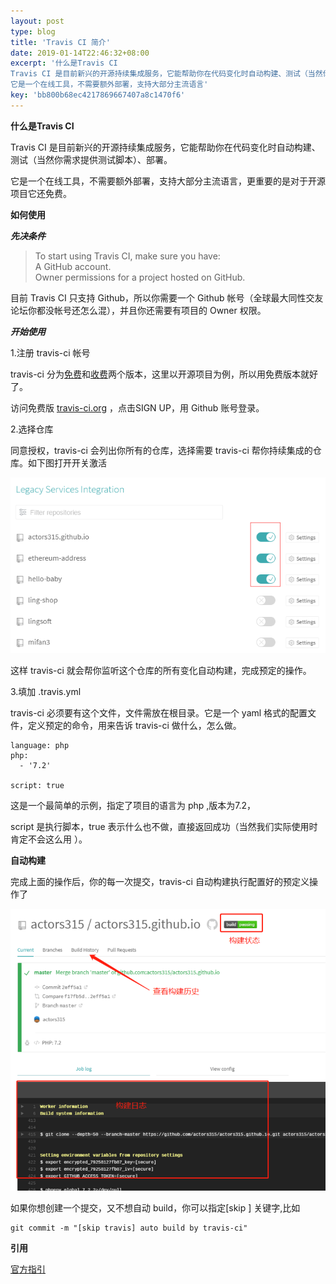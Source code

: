 ```yaml
---  
layout: post  
type: blog  
title: 'Travis CI 简介'  
date: 2019-01-14T22:46:32+08:00  
excerpt: '什么是Travis CI
Travis CI 是目前新兴的开源持续集成服务，它能帮助你在代码变化时自动构建、测试（当然你需求提供测试脚本）、部署。
它是一个在线工具，不需要额外部署，支持大部分主流语言'  
key: 'bb800b68ec4217869667407a8c1470f6'  
---  
```


**什么是Travis CI**

Travis CI 是目前新兴的开源持续集成服务，它能帮助你在代码变化时自动构建、测试（当然你需求提供测试脚本）、部署。

它是一个在线工具，不需要额外部署，支持大部分主流语言，更重要的是对于开源项目它还免费。

**如何使用**

***先决条件***

> To start using Travis CI, make sure you have:  
> A GitHub account.  
> Owner permissions for a project hosted on GitHub.

目前 Travis CI 只支持 Github，所以你需要一个 Github 帐号（全球最大同性交友论坛你都没帐号还怎么混），并且你还需要有项目的 Owner 权限。

***开始使用***

1.注册 travis-ci 帐号

travis-ci 分为[免费](https://travis-ci.org/)和[收费](https://travis-ci.com/)两个版本，这里以开源项目为例，所以用免费版本就好了。

访问免费版 [travis-ci.org](https://travis-ci.org) ，点击SIGN UP，用 Github 账号登录。

2.选择仓库

同意授权，travis-ci 会列出你所有的仓库，选择需要 travis-ci 帮你持续集成的仓库。如下图打开开关激活

![clipboard.png](/blog/files/images/4847f3c4047fc71099dc1baf0fa13a7c.png "clipboard.png")

这样 travis-ci 就会帮你监听这个仓库的所有变化自动构建，完成预定的操作。

3.填加 .travis.yml

travis-ci 必须要有这个文件，文件需放在根目录。它是一个 yaml 格式的配置文件，定义预定的命令，用来告诉 travis-ci 做什么，怎么做。

```
language: php
php:
  - '7.2'

script: true
```

这是一个最简单的示例，指定了项目的语言为 php ,版本为7.2，

script 是执行脚本，true 表示什么也不做，直接返回成功（当然我们实际使用时肯定不会这么用 ）。

**自动构建**

完成上面的操作后，你的每一次提交，travis-ci 自动构建执行配置好的预定义操作了

![clipboard.png](/blog/files/images/d60fddf2a10f320b38382085305a9657.png "clipboard.png")

如果你想创建一个提交，又不想自动 build，你可以指定\[skip <keyword>\] 关键字,比如

```
git commit -m "[skip travis] auto build by travis-ci"
```

**引用**

[官方指引](https://docs.travis-ci.com/user/tutorial/)